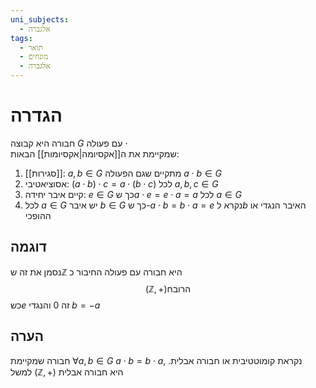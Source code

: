 ```yaml
---
uni_subjects:
  - אלגברה
tags:
  - תואר
  - מונחים
  - אלגברה
---
```

# הגדרה
חבורה היא קבוצה $G$ עם פעולה $\cdot$  
שמקיימת את ה[[אקסיומה|אקסיומות]] הבאות:
1. [[סגירות]]: $a,b \in G$ מתקיים שגם הפעולה $a\cdot b \in G$
2. אסוציאטיבי: $\left( a\cdot b \right)\cdot c=a\cdot \left( b\cdot c \right)$ לכל $a,b,c\in G$
3. קיים איבר יחידה: $e \in G$ כך ש$a\cdot e=e\cdot a=a$ לכל $a\in G$
4. לכל $a\in G$ יש איבר $b \in G$ כך ש-$a\cdot b=b\cdot a=e$ נקרא ל$b$ האיבר הנגדי או ההופכי
## דוגמה
נסמן את זה ש$\mathbb{Z}$ היא חבורה עם פעולה החיבור כ
$$
(\mathbb{Z},+)\text{הרובח}
$$
כש$e$ זה 0 והנגדי $b=-a$
## הערה
חבורה שמקיימת $\forall a,b\in G$ $a\cdot b=b\cdot a$, נקראת קומוטטיבית או חבורה אבלית. למשל $\left( \mathbb{Z},+ \right)$ היא חבורה אבלית